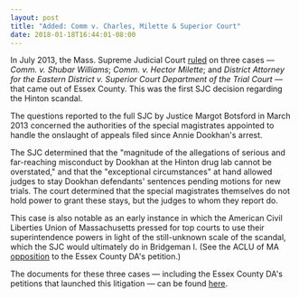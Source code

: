 ```yaml
---
layout: post
title: "Added: Comm v. Charles, Milette & Superior Court"
date: 2018-01-18T16:44:01-08:00
---
```


In July 2013, the Mass. Supreme Judicial Court [ruled](http://masscases.com/cases/sjc/466/466mass63.html) on three cases — *Comm. v. Shubar Williams*; *Comm. v. Hector Milette*; and *District Attorney for the Eastern District v. Superior Court Department of the Trial Court* — that came out of Essex County. This was the first SJC decision regarding the Hinton scandal.

The questions reported to the full SJC by Justice Margot Botsford in March 2013 concerned the authorities of the special magistrates appointed to handle the onslaught of appeals filed since Annie Dookhan's arrest. 

The SJC determined that the "magnitude of the allegations of serious and far-reaching misconduct by Dookhan at the Hinton drug lab cannot be overstated," and that the "exceptional circumstances" at hand allowed judges to stay Dookhan defendants' sentences pending motions for new trials. The court determined that the special magistrates themselves do not hold power to grant these stays, but the judges to whom they report do.

This case is also notable as an early instance in which the American Civil Liberties Union of Massachusetts pressed for top courts to use their superintendence powers in light of the still-unknown scale of the scandal, which the SJC would ultimately do in Bridgeman I. (See the ACLU of MA <a href="https://www.documentcloud.org/documents/4356691-Comm-v-Charles-amp-Milette-Milette-Opposition-to.html/#document/p14/a399240" target="_blank">opposition</a> to the Essex County DA's petition.)

The documents for these three cases — including the Essex County DA's petitions that launched this litigation — can be found [here](https://shawnmusgrave.github.io/farak-dookhan/documents/dookhan/dookhan-documents.html#charles-milette).